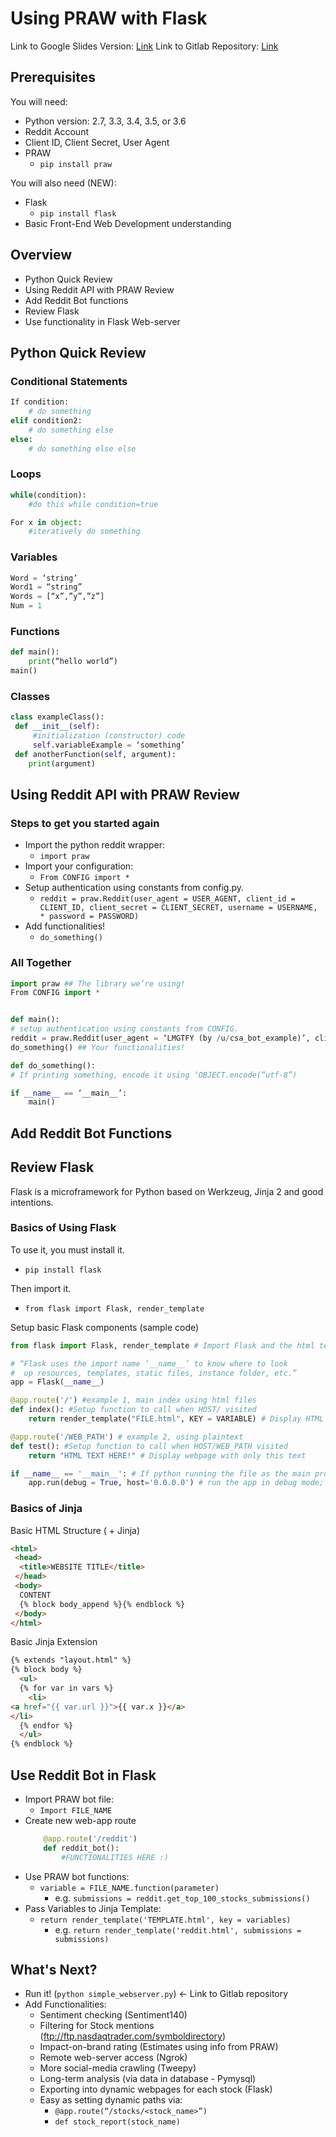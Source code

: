# Using PRAW with Flask
Link to Google Slides Version: [Link](https://docs.google.com/presentation/d/1OvNt9Jb6Ws40oBtm-90g90jYna1ARKAS4ZXezwaaTv0/edit#)
Link to Gitlab Repository: [Link](https://gitlab.wiu.edu/aj-kulpa/flask_tutorial)

## Prerequisites
You will need:
  * Python version: 2.7, 3.3, 3.4, 3.5, or 3.6
  * Reddit Account 
  * Client ID,  Client Secret, User Agent
  * PRAW
      * `pip install praw`

You will also need (NEW):
  * Flask
    * `pip install flask`
  * Basic Front-End Web Development understanding

## Overview
  * Python Quick Review
  * Using Reddit API with PRAW Review
  * Add Reddit Bot functions
  * Review Flask 
  * Use functionality in Flask Web-server

## Python Quick Review
### Conditional Statements
```python
If condition:
    # do something
elif condition2:
    # do something else
else:
    # do something else else
```

### Loops
```python
while(condition):
    #do this while condition=true

For x in object:
    #iteratively do something
```

### Variables
```python
Word = ‘string’ 
Word1 = “string”
Words = [“x”,”y”,”z”]
Num = 1
```

### Functions
```python
def main():
    print(“hello world”)
main()
```

### Classes
```python
class exampleClass():
 def __init__(self):
     #initialization (constructor) code
     self.variableExample = ‘something’
 def anotherFunction(self, argument):
    print(argument)
```


## Using Reddit API with PRAW Review
### Steps to get you started again

* Import the python reddit wrapper:
	* `import praw`
* Import your configuration:
	* `From CONFIG import *`
* Setup authentication using constants from config.py.
	* `reddit = praw.Reddit(user_agent = USER_AGENT, client_id = CLIENT_ID, client_secret = CLIENT_SECRET, username = USERNAME, * password = PASSWORD)`
* Add functionalities!
	* `do_something()`

### All Together
```python
import praw ## The library we’re using!
From CONFIG import *


def main():
# setup authentication using constants from CONFIG.
reddit = praw.Reddit(user_agent = ‘LMGTFY (by /u/csa_bot_example)’, client_id = CLIENT_ID, client_secret = CLIENT_SECRET, username = USERNAME, password = PASSWORD)
do_something() ## Your functionalities!

def do_something():
# If printing something, encode it using ‘OBJECT.encode(“utf-8”)

if __name__ == ‘__main__’:
    main()
```

## Add Reddit Bot Functions

## Review Flask

Flask is a microframework for Python based on Werkzeug, Jinja 2 and good intentions.

### Basics of Using Flask
To use it, you must install it.
  * `pip install flask`

Then import it.
  * `from flask import Flask, render_template`

Setup basic Flask components (sample code)
```python
from flask import Flask, render_template # Import Flask and the html template renderer

# “Flask uses the import name ‘__name__’ to know where to look 
#  up resources, templates, static files, instance folder, etc.”
app = Flask(__name__) 

@app.route('/') #example 1, main index using html files
def index(): #Setup function to call when HOST/ visited
    return render_template("FILE.html", KEY = VARIABLE) # Display HTML using Jinja

@app.route('/WEB_PATH') # example 2, using plaintext
def test(): #Setup function to call when HOST/WEB_PATH visited
    return "HTML TEXT HERE!" # Display webpage with only this text

if __name__ == '__main__': # If python running the file as the main program
    app.run(debug = True, host='0.0.0.0') # run the app in debug mode; locally
```

### Basics of Jinja
Basic HTML Structure ( + Jinja)
```html
<html>
 <head>
  <title>WEBSITE TITLE</title>
 </head>
 <body>
  CONTENT
  {% block body_append %}{% endblock %}
 </body>
</html>
```

Basic Jinja Extension
```html
{% extends "layout.html" %}
{% block body %}
  <ul>
  {% for var in vars %}
    <li>
<a href="{{ var.url }}">{{ var.x }}</a>
</li>
  {% endfor %}
  </ul>
{% endblock %}
```


## Use Reddit Bot in Flask

  * Import PRAW bot file:
    * `Import FILE_NAME`
  * Create new web-app route
	```python
		@app.route('/reddit')
		def reddit_bot():
			#FUNCTIONALITIES HERE :)
	```
  * Use PRAW bot functions:
    * `variable = FILE_NAME.function(parameter)`
      * e.g. `submissions = reddit.get_top_100_stocks_submissions()`
  * Pass Variables to Jinja Template:
    * `return render_template('TEMPLATE.html', key = variables)`
      * e.g. `return render_template('reddit.html', submissions = submissions)`

## What's Next?
  * Run it! (`python simple_webserver.py`) ← Link to Gitlab repository
  * Add Functionalities:
    * Sentiment checking (Sentiment140)
    * Filtering for Stock mentions (ftp://ftp.nasdaqtrader.com/symboldirectory)
    * Impact-on-brand rating (Estimates using info from PRAW)
    * Remote web-server access (Ngrok)
    * More social-media crawling (Tweepy)
    * Long-term analysis (via data in database - Pymysql)
    * Exporting into dynamic webpages for each stock (Flask)
    * Easy as setting dynamic paths via:
      * `@app.route(“/stocks/<stock_name>”)`
      * `def stock_report(stock_name)`

